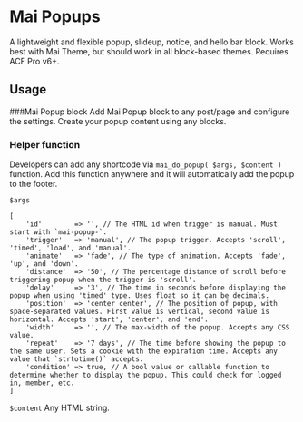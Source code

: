 # Mai Popups
A lightweight and flexible popup, slideup, notice, and hello bar block. Works best with Mai Theme, but should work in all block-based themes. Requires ACF Pro v6+.

## Usage
###Mai Popup block
Add Mai Popup block to any post/page and configure the settings. Create your popup content using any blocks.

### Helper function
Developers can add any shortcode via `mai_do_popup( $args, $content )` function. Add this function anywhere and it will automatically add the popup to the footer.

`$args`
```
[
	'id'        => '', // The HTML id when trigger is manual. Must start with `mai-popup-`.
	'trigger'   => 'manual', // The popup trigger. Accepts 'scroll', 'timed', 'load', and 'manual'.
	'animate'   => 'fade', // The type of animation. Accepts 'fade', 'up', and 'down'.
	'distance'  => '50', // The percentage distance of scroll before triggering popup when the trigger is 'scroll'.
	'delay'     => '3', // The time in seconds before displaying the popup when using 'timed' type. Uses float so it can be decimals.
	'position'  => 'center center', // The position of popup, with space-separated values. First value is vertical, second value is horizontal. Accepts 'start', 'center', and 'end'.
	'width'     => '', // The max-width of the popup. Accepts any CSS value.
	'repeat'    => '7 days', // The time before showing the popup to the same user. Sets a cookie with the expiration time. Accepts any value that `strtotime()` accepts.
	'condition' => true, // A bool value or callable function to determine whether to display the popup. This could check for logged in, member, etc.
]
```

`$content`
Any HTML string.
